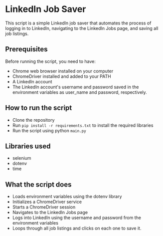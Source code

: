 # LinkedIn Job Saver

This script is a simple LinkedIn job saver that automates the process of logging in to LinkedIn, navigating to the LinkedIn Jobs page, and saving all job listings.

## Prerequisites

Before running the script, you need to have:

- Chrome web browser installed on your computer
- ChromeDriver installed and added to your PATH
- A LinkedIn account
- The LinkedIn account's username and password saved in the environment variables as user_name and password, respectively.

## How to run the script

- Clone the repository
- Run `pip install -r requirements.txt` to install the required libraries
- Run the script using python `main.py`

## Libraries used

- selenium
- dotenv
- time

## What the script does

- Loads environment variables using the dotenv library
- Initializes a ChromeDriver service
- Starts a ChromeDriver session
- Navigates to the LinkedIn Jobs page
- Logs into LinkedIn using the username and password from the environment variables
- Loops through all job listings and clicks on each one to save it.